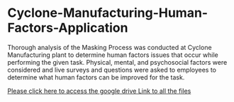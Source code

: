 # Cyclone-Manufacturing-Human-Factors-Application
Thorough analysis of the Masking Process was conducted at Cyclone Manufacturing plant to determine human factors issues that occur while performing the given task. Physical, mental, and psychosocial factors were considered and live surveys and questions were asked to employees to determine what human factors can be improved for the task.


[Please click here to access the google drive Link to all the files](https://drive.google.com/drive/folders/13e4L5mspdQwsm8G1e8hw35qDJylXzba3?usp=sharing)
